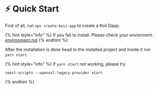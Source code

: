 # ⚡ Quick Start

First of all, run `npx create-koii-app` to create a Koii Dapp.

{% hint style="info" %}
If you fail to install. Please check your enviorment. [environment.md](environment.md "mention")
{% endhint %}

After the installation is done head to the installed project and inside it run `yarn start`.

{% hint style="info" %}
If `yarn start` not working, please try

```
react-scripts --openssl-legacy-provider start
```
{% endhint %}
